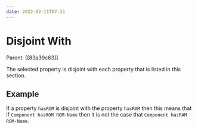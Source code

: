 ```yaml
---
date: 2022-02-11T07:33
---
```


# Disjoint With
Parent: [[83a39c63]]

The selected property is disjoint with each property that is listed in this section. 

## Example

If a property `hasROM` is disjoint with the property `hasRAM` then this means that if `Component hasROM ROM-Name` then it is not the case that `Component hasRAM ROM-Name`.
